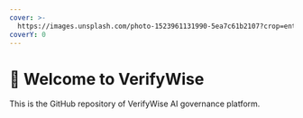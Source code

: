 ```yaml
---
cover: >-
  https://images.unsplash.com/photo-1523961131990-5ea7c61b2107?crop=entropy&cs=srgb&fm=jpg&ixid=M3wxOTcwMjR8MHwxfHNlYXJjaHwyfHxBSSUyMGdvdmVybmFuY2V8ZW58MHx8fHwxNzM5MTY3MjE5fDA&ixlib=rb-4.0.3&q=85
coverY: 0
---
```


# 👋 Welcome to VerifyWise

This is the GitHub repository of VerifyWise AI governance platform.
